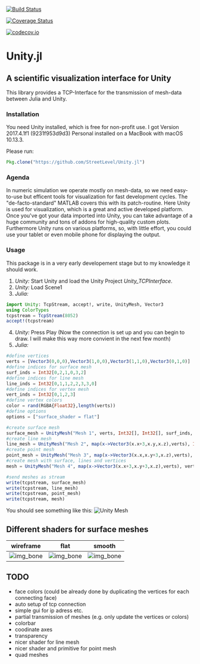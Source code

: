 [![Build Status](https://travis-ci.org/StreetLevel/Unity.jl.svg?branch=master)](https://travis-ci.org/StreetLevel/Unity.jl)

[![Coverage Status](https://coveralls.io/repos/StreetLevel/Unity.jl/badge.svg?branch=master&service=github)](https://coveralls.io/github/StreetLevel/Unity.jl?branch=master)

[![codecov.io](http://codecov.io/github/StreetLevel/Unity.jl/coverage.svg?branch=master)](http://codecov.io/github/StreetLevel/Unity.jl?branch=master)

# Unity.jl 
## A scientific visualization interface for Unity

This library provides a TCP-Interface for the transmission of mesh-data between Julia and Unity. 


### Installation

You need Unity installed, which is free for non-profit use. I got Version 2017.4.1f1 (9231f953d9d3) Personal installed on a MacBook with macOS 10.13.3.

Please run:
```Julia
Pkg.clone("https://github.com/StreetLevel/Unity.jl")
```

### Agenda

In numeric simulation we operate mostly on mesh-data, so we need easy-to-use but efficent tools for visualization for fast development cycles. The "de-facto-standard" MATLAB covers this with its patch-routine. Here Unity is used for visualization, which is a great and active developed platform. Once you've got your data imported into Unity, you can take advantage of a huge community and tons of addons for high-quality custom plots. Furthermore Unity runs on various platforms, so, with little effort, you could use your tablet or even mobile phone for displaying the output.

### Usage

This package is in a very early developement stage but to my knowledge it should work.

1. *Unity:* Start Unity and load the Unity Project *Unity_TCPInterface*.
2. *Unity:* Load Scene1
3. *Julia:* 
```Julia
import Unity: TcpStream, accept!, write, UnityMesh, Vector3
using ColorTypes
tcpstream = TcpStream(8052)
accept!(tcpstream)
```
4. *Unity:* Press Play (Now the connection is set up and you can begin to draw. I will make this way more convient in the next few month)
5. *Julia:* 
```Julia
#define vertices
verts = [Vector3(0,0,0),Vector3(1,0,0),Vector3(1,1,0),Vector3(0,1,0)]
#define indices for surface mesh
surf_inds = Int32[0,2,1,0,3,2]
#define indices for line mesh
line_inds = Int32[0,1,1,2,2,3,3,0]
#define indices for vertex mesh
vert_inds = Int32[0,1,2,3]
#define vertex colors
color = rand(RGBA{Float32},length(verts))
#define options
options = ["surface_shader = flat"]

#create surface mesh
surface_mesh = UnityMesh("Mesh 1", verts, Int32[], Int32[], surf_inds, color, options)
#create line mesh
line_mesh = UnityMesh("Mesh 2", map(x->Vector3(x.x+3,x.y,x.z),verts), Int32[], line_inds, Int32[], color, String[])
#create point mesh
point_mesh = UnityMesh("Mesh 3", map(x->Vector3(x.x,x.y+3,x.z),verts), vert_inds, Int32[], Int32[], color, String[])
#create mesh with surface, lines and vertices
mesh = UnityMesh("Mesh 4", map(x->Vector3(x.x+3,x.y+3,x.z),verts), vert_inds, line_inds, surf_inds, color, options)

#send meshes as stream
write(tcpstream, surface_mesh)
write(tcpstream, line_mesh)
write(tcpstream, point_mesh)
write(tcpstream, mesh)
```
You should see something like this:
![Unity Mesh](https://github.com/StreetLevel/Unity.jl/blob/master/images/meshes01.png "meshes01.png")

## Different shaders for surface meshes

| wireframe                        | flat                       | smooth                       |
| :------------------------------: |:--------------------------:| :---------------------------:|
| ![img_bone][img_bone_wireframe]  | ![img_bone][img_bone_flat] | ![img_bone][img_bone_smooth] |

[img_bone_wireframe]: https://github.com/StreetLevel/Unity.jl/blob/master/images/bone_wireframe_shader.png "wireframe shader"
[img_bone_flat]: https://github.com/StreetLevel/Unity.jl/blob/master/images/bone_flat_shader.png "flat_shader"
[img_bone_smooth]: https://github.com/StreetLevel/Unity.jl/blob/master/images/bone_smooth_shader.png "smooth shader"

## TODO

* face colors (could be already done by duplicating the vertices for each connecting face)
* auto setup of tcp connection
* simple gui for ip adress etc.
* partial transmission of meshes (e.g. only update the vertices or colors)
* colorbar
* coodinate axes
* transparency
* nicer shader for line mesh
* nicer shader and primitive for point mesh
* quad meshes

